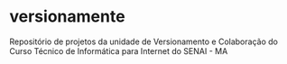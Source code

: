 # versionamente
Repositório de projetos da unidade de Versionamento e Colaboração do Curso Técnico de Informática para Internet  do SENAI - MA
